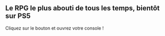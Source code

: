 ## Le RPG le plus abouti de tous les temps, bientôt sur PS5
Cliquez sur le bouton et ouvrez votre console !
